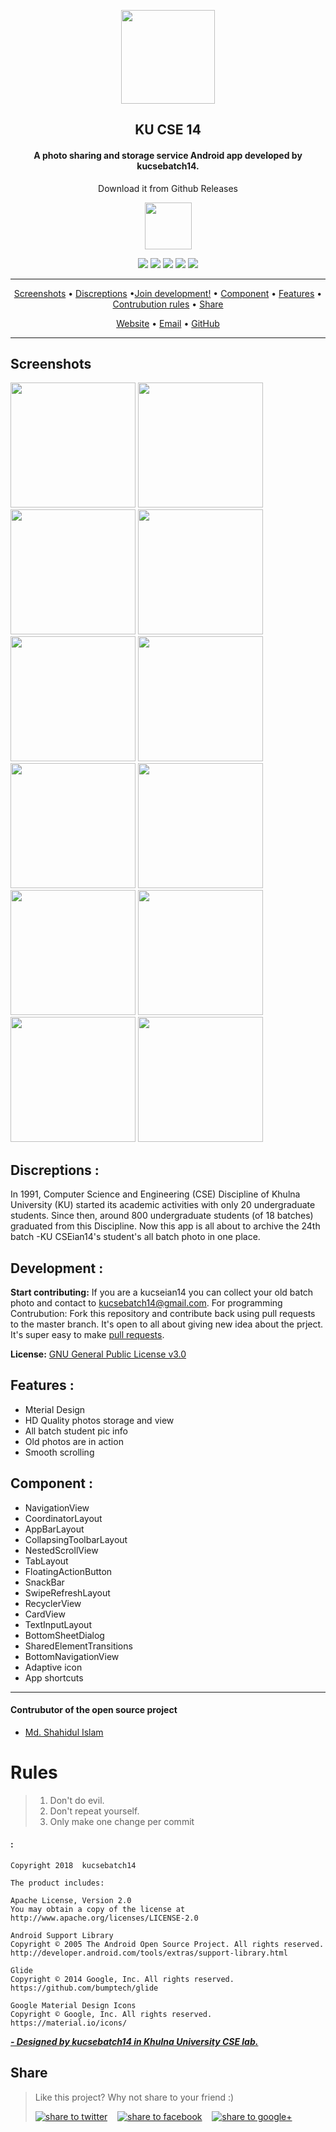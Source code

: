 

<p align="center"><a href="https://kucsebatch14.github.io"><img src="pictures/pic_luncher.jpg" width="150"/></a></p> 
<h2 align="center"><b>KU CSE 14</b></h2>
<h4 align="center">A photo sharing and storage service Android app developed by kucsebatch14.</h4>
<p align="center"> Download it from Github Releases </p>

<p align="center"><a href="https://github.com/kucsebatch14/KUCSE-batch-photo-android-app/releases"><img src="pictures/pic_download.png" height="75"></a></p> 


<p align="center">
<a href="https://github.com/kucsebatch14/KUCSE-batch-photo-android-app/releases" alt="GitHub release"><img src="https://img.shields.io/github/release/TeamNewPipe/NewPipe.svg" /></a>
<a href="https://www.gnu.org/licenses/gpl-3.0" alt="License: GPL v3"><img src="https://img.shields.io/badge/License-GPL%20v3-blue.svg" /></a>
 <a href="http://developer.android.com/index.html" alt="Platform: GPL v3"><img src="https://img.shields.io/badge/platform-android-green.svg)" /></a>
  <a href="https://android-arsenal.com/api?level=21" alt="API: GPL v3"><img src="https://img.shields.io/badge/API-21%2B-brightgreen.svg)" /></a>
<a href="https://travis-ci.org/kucsebatch14/KUCSE-batch-photo-android-app" alt="Build Status"><img src="https://travis-ci.org/kucsebatch14/KUCSE-batch-photo-android-app.svg" /></a>

</p>
<hr />
<p align="center"><a href="#screenshots">Screenshots</a> &bull; <a href="#development">Discreptions</a> &bull;<a href="#development">Join development!</a> &bull; <a href="#component">Component</a> &bull; <a href="#feature">Features</a> &bull; <a href="#rules">Contrubution rules</a> &bull; <a href="#share">Share</a></p>
<p align="center"><a href="https://kucsebatch14.github.io">Website</a> &bull; <a href="kucsebatch14@gmail.com">Email</a>  &bull; <a href="https://github.com/kucsebatch14">GitHub</a></p>
<hr />




 
## Screenshots
 <img src="pictures/batch_photo_1.png" width="200"/> <img src="pictures/batch_photo_2.png" width="200"/> <img src="pictures/batch_photo_3.png" width="200" /> 
<img src="pictures/batch_photo_4.png" width="200"/> <img src="pictures/batch_photo_5.png" width="200"/> <img src="pictures/batch_photo_6.png" width="200" />
<img src="pictures/batch_photo_7.png" width="200"/> <img src="pictures/batch_photo_8.png" width="200"/> <img src="pictures/batch_photo_9.png" width="200" />
<img src="pictures/batch_photo_10.png" width="200"/> <img src="pictures/batch_photo_11.png" width="200"/> <img src="pictures/batch_photo_12.png" width="200" />


## Discreptions :

In 1991, Computer Science and Engineering (CSE) Discipline of Khulna University (KU) started its academic activities with only 20 undergraduate students. Since then, around 800 undergraduate students (of 18 batches) graduated from this Discipline. Now this app is all about to archive the 24th batch -KU CSEian14's student's all batch photo in one place.

## Development :

<!-- **Build status:** master ![](https://api.travis-ci.org/owncloud/android.svg?branch=master) stable ![](https://api.travis-ci.org/owncloud/android.svg?branch=stable) -->

**Start contributing:** If you are a kucseian14 you can collect your old batch photo and contact to kucsebatch14@gmail.com. For programming Contrubution: Fork this repository and contribute back using pull requests to the master branch. It's open to all about giving new idea about the prject.
It's super easy to make [pull requests](https://github.com/kucsebatch14/KUCSE-batch-photo-android-app/pulls).



**License:** [GNU General Public License v3.0](https://github.com/kucsebatch14/KUCSE-batch-photo-android-app/blob/master/LICENSE)

## Features :

* Mterial Design
* HD Quality photos storage and view
* All batch student pic info
* Old photos are in action
* Smooth scrolling

## Component :

- NavigationView  
- CoordinatorLayout  
- AppBarLayout  
- CollapsingToolbarLayout  
- NestedScrollView  
- TabLayout  
- FloatingActionButton  
- SnackBar  
- SwipeRefreshLayout  
- RecyclerView  
- CardView  
- TextInputLayout  
- BottomSheetDialog  
- SharedElementTransitions  
- BottomNavigationView  
- Adaptive icon  
- App shortcuts 
  
---  

#### Contrubutor of the open source project  
- [Md. Shahidul Islam](https://github.com/shahidul56)  
# Rules
> 1. Don't do evil.
> 2. Don't repeat yourself.
> 3. Only make one change per commit 

#### :  
    Copyright 2018  kucsebatch14  
      
    The product includes:  
      
    Apache License, Version 2.0  
    You may obtain a copy of the license at  
    http://www.apache.org/licenses/LICENSE-2.0  
      
    Android Support Library  
    Copyright © 2005 The Android Open Source Project. All rights reserved. 
    http://developer.android.com/tools/extras/support-library.html  
      
    Glide  
    Copyright © 2014 Google, Inc. All rights reserved.  
    https://github.com/bumptech/glide  
      
    Google Material Design Icons  
    Copyright © Google, Inc. All rights reserved.  
    https://material.io/icons/
  
[_**- Designed by kucsebatch14 in Khulna University CSE lab.**_](https://kucsebatch14.github.io)


## Share  
> Like this project? Why not share to your friend :)  
>   
> <a href="https://twitter.com/intent/tweet?text=Look%20at%20this%20nice%20project%2c%20Made%20with%20material%20design%20for%20showcasing%20batch%20student%20photos.Made%20by%20kucsebatch14%2c%20https://github.com/kucsebatch14/KUCSE-batch-photo-android-app" target="_blank" title="share to twitter" style="width:100%"><img src="http://i.imgur.com/GlSWEr7.png" title="share to twitter"/></a>&nbsp;&nbsp;&nbsp;&nbsp;<a href="https://www.facebook.com/sharer/sharer.php?u=https://github.com/kucsebatch14/KUCSE-batch-photo-android-app" target="_blank" title="share to facebook" style="width:100%"><img src="http://i.imgur.com/0evE2QJ.png" title="share to facebook"/></a>&nbsp;&nbsp;&nbsp;&nbsp;<a href="https://plus.google.com/share?url=https://github.com/kucsebatch14/KUCSE-batch-photo-android-app" target="_blank" title="share to google+" style="width:100%"><img src="http://i.imgur.com/zvDBPqj.png" title="share to google+"/></a>&nbsp;&nbsp;&nbsp;&nbsp;</a>
